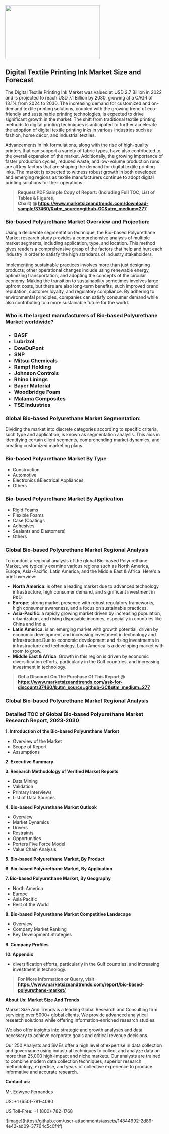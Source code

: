 <p><img class="alignnone size-medium wp-image-20088" src="https://ffe5etoiles.com/wp-content/uploads/2024/12/MST1-300x171.png" alt="" width="300" height="171" /></p><h2>Digital Textile Printing Ink Market Size and Forecast</h2><p>The Digital Textile Printing Ink Market was valued at USD 2.7 Billion in 2022 and is projected to reach USD 7.1 Billion by 2030, growing at a CAGR of 13.1% from 2024 to 2030. The increasing demand for customized and on-demand textile printing solutions, coupled with the growing trend of eco-friendly and sustainable printing technologies, is expected to drive significant growth in the market. The shift from traditional textile printing methods to digital printing techniques is anticipated to further accelerate the adoption of digital textile printing inks in various industries such as fashion, home décor, and industrial textiles.</p><p>Advancements in ink formulations, along with the rise of high-quality printers that can support a variety of fabric types, have also contributed to the overall expansion of the market. Additionally, the growing importance of faster production cycles, reduced waste, and low-volume production runs are all key factors that are shaping the demand for digital textile printing inks. The market is expected to witness robust growth in both developed and emerging regions as textile manufacturers continue to adopt digital printing solutions for their operations.</p></p><blockquote id="" class=""><strong>Request PDF Sample Copy of Report: (Including Full TOC, List of Tables &amp; Figures, Chart)&nbsp;@&nbsp;<strong><a href="https://www.marketsizeandtrends.com/download-sample/37460/&utm_source=github-GC&utm_medium=277" target="_blank">https://www.marketsizeandtrends.com/download-sample/37460/&utm_source=github-GC&utm_medium=277</a></strong></strong></blockquote><h3 id="" class="">Bio-based Polyurethane Market&nbsp;Overview and Projection:</h3><p id="" class="">Using a deliberate segmentation technique, the Bio-based Polyurethane Market research study provides a comprehensive analysis of multiple market segments, including application, type, and location. This method gives readers a comprehensive grasp of the factors that help and hurt each industry in order to satisfy the high standards of industry stakeholders. <br /> <br />Implementing sustainable practices involves more than just designing products; other operational changes include using renewable energy, optimizing transportation, and adopting the concepts of the circular economy. Making the transition to sustainability sometimes involves large upfront costs, but there are also long-term benefits, such improved brand reputation, customer loyalty, and regulatory compliance. By adhering to environmental principles, companies can satisfy consumer demand while also contributing to a more sustainable future for the world.</p><h3 id="" class="">Who is the largest manufacturers of&nbsp;Bio-based Polyurethane Market worldwide?</h3><h3 class=""><p><ul><li>BASF </li><li> Lubrizol </li><li> DowDuPont </li><li> SNP </li><li> Mitsui Chemicals </li><li> Rampf Holding </li><li> Johnson Controls </li><li> Rhino Linings </li><li> Bayer Material </li><li> Woodbridge Foam </li><li> Malama Composites </li><li> TSE Industries</li></ul></p></h3><h3 id="" class="">Global&nbsp;Bio-based Polyurethane Market Segmentation:</h3><p id="" class="">Dividing the market into discrete categories according to specific criteria, such type and application, is known as segmentation analysis. This aids in identifying certain client segments, comprehending market dynamics, and creating customized marketing plans.</p><h3 id="" class="">Bio-based Polyurethane Market&nbsp;By Type</h3><p><p><ul><li>Construction </li><li> Automotive </li><li> Electronics &Electrical Appliances </li><li> Others</p></li></ul></p></p><h3 id="" class="">Bio-based Polyurethane Market&nbsp;By Application</h3><p class=""><p><ul><li>Rigid Foams </li><li> Flexible Foams </li><li> Case (Coatings </li><li> Adhesives </li><li> Sealants and Elastomers) </li><li> Others</li></ul></p></p><h3 id="" class="">Global Bio-based Polyurethane Market Regional Analysis</h3><p id="" class="">To conduct a regional analysis of the global Bio-based Polyurethane Market, we typically examine various regions such as North America, Europe, Asia-Pacific, Latin America, and the Middle East &amp; Africa. Here's a brief overview:</p><ul><li><strong>North America</strong>: is often a leading market due to advanced technology infrastructure, high consumer demand, and significant investment in R&amp;D.</li><li><strong>Europe</strong>: strong market presence with robust regulatory frameworks, high consumer awareness, and a focus on sustainable practices.</li><li><strong>Asia-Pacific</strong>: a rapidly growing market driven by increasing population, urbanization, and rising disposable incomes, especially in countries like China and India.</li><li><strong>Latin America</strong>: is an emerging market with growth potential, driven by economic development and increasing investment in technology and infrastructure.Due to economic development and rising investments in infrastructure and technology, Latin America is a developing market with room to grow.</li><li><strong>Middle East &amp; Africa</strong>: Growth in this region is driven by economic diversification efforts, particularly in the Gulf countries, and increasing investment in technology.</li></ul><blockquote id="" class=""><strong>Get a Discount On The Purchase Of This Report @ <strong><a href="https://www.marketsizeandtrends.com/ask-for-discount/37460/&utm_source=github-GC&utm_medium=277" target="_blank">https://www.marketsizeandtrends.com/ask-for-discount/37460/&utm_source=github-GC&utm_medium=277</a></strong></strong></blockquote><h3 id="" class="">Global Bio-based Polyurethane Market Regional Analysis</h3><h3 id="" class="">Detailed TOC of Global Bio-based Polyurethane Market Research Report, 2023-2030</h3><p id="" class=""><strong>1. Introduction of the Bio-based Polyurethane Market</strong></p><ul><li>Overview of the Market</li><li>Scope of Report</li><li>Assumptions</li></ul><p id="" class=""><strong>2. Executive Summary</strong></p><p id="" class=""><strong>3. Research Methodology of Verified Market Reports</strong></p><ul><li>Data Mining</li><li>Validation</li><li>Primary Interviews</li><li>List of Data Sources</li></ul><p id="" class=""><strong>4. Bio-based Polyurethane Market Outlook</strong></p><ul><li>Overview</li><li>Market Dynamics</li><li>Drivers</li><li>Restraints</li><li>Opportunities</li><li>Porters Five Force Model</li><li>Value Chain Analysis</li></ul><p id="" class=""><strong>5. Bio-based Polyurethane Market, By Product</strong></p><p id="" class=""><strong>6. Bio-based Polyurethane Market, By Application</strong></p><p id="" class=""><strong>7. Bio-based Polyurethane Market, By Geography</strong></p><ul><li>North America</li><li>Europe</li><li>Asia Pacific</li><li>Rest of the World</li></ul><p id="" class=""><strong>8. Bio-based Polyurethane Market Competitive Landscape</strong></p><ul><li>Overview</li><li>Company Market Ranking</li><li>Key Development Strategies</li></ul><p id="" class=""><strong>9. Company Profiles</strong></p><p id="" class=""><strong>10. Appendix</strong></p><ul><li>diversification efforts, particularly in the Gulf countries, and increasing investment in technology.</li></ul><blockquote id="" class=""><strong>For More Information or Query, visit <strong><strong><a href="https://www.marketsizeandtrends.com/report/bio-based-polyurethane-market/" target="_blank">https://www.marketsizeandtrends.com/report/bio-based-polyurethane-market/</a></strong></strong></strong></blockquote><p id="" class=""><strong>About Us: Market Size And Trends</strong></p><p id="" class="">Market Size And Trends is a leading Global Research and Consulting firm servicing over 5000+ global clients. We provide advanced analytical research solutions while offering information-enriched research studies.</p><p id="" class="">We also offer insights into strategic and growth analyses and data necessary to achieve corporate goals and critical revenue decisions.</p><p id="" class="">Our 250 Analysts and SMEs offer a high level of expertise in data collection and governance using industrial techniques to collect and analyze data on more than 25,000 high-impact and niche markets. Our analysts are trained to combine modern data collection techniques, superior research methodology, expertise, and years of collective experience to produce informative and accurate research.</p><p id="" class=""><strong>Contact us:</strong></p><p id="" class="">Mr. Edwyne Fernandes</p><p id="" class="">US: +1 (650)-781-4080</p><p id="" class="">US Toll-Free: +1 (800)-782-1768</p>
![image](https://github.com/user-attachments/assets/14844992-2d89-4e42-ad09-37764c5c0f4f)
